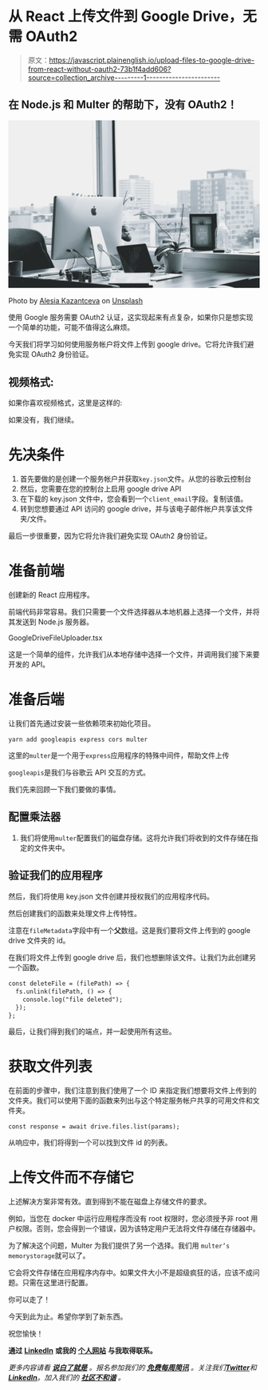 # 从 React 上传文件到 Google Drive，无需 OAuth2

> 原文：<https://javascript.plainenglish.io/upload-files-to-google-drive-from-react-without-oauth2-73b1f4add606?source=collection_archive---------1----------------------->

## 在 Node.js 和 Multer 的帮助下，没有 OAuth2！

![](img/4085646e118566eef20cc289a6a606ee.png)

Photo by [Alesia Kazantceva](https://unsplash.com/@alesiaskaz?utm_source=unsplash&utm_medium=referral&utm_content=creditCopyText) on [Unsplash](https://unsplash.com/s/photos/technology?utm_source=unsplash&utm_medium=referral&utm_content=creditCopyText)

使用 Google 服务需要 OAuth2 认证，这实现起来有点复杂，如果你只是想实现一个简单的功能，可能不值得这么麻烦。

今天我们将学习如何使用服务帐户将文件上传到 google drive。它将允许我们避免实现 OAuth2 身份验证。

## 视频格式:

如果你喜欢视频格式，这里是这样的:

如果没有，我们继续。

# 先决条件

1.  首先要做的是创建一个服务帐户并获取`key.json`文件。从您的谷歌云控制台
2.  然后，您需要在您的控制台上启用 google drive API
3.  在下载的 key.json 文件中，您会看到一个`client_email`字段。复制该值。
4.  转到您想要通过 API 访问的 google drive，并与该电子邮件帐户共享该文件夹/文件。

最后一步很重要，因为它将允许我们避免实现 OAuth2 身份验证。

# 准备前端

创建新的 React 应用程序。

前端代码非常容易。我们只需要一个文件选择器从本地机器上选择一个文件，并将其发送到 Node.js 服务器。

GoogleDriveFileUploader.tsx

这是一个简单的组件，允许我们从本地存储中选择一个文件，并调用我们接下来要开发的 API。

# 准备后端

让我们首先通过安装一些依赖项来初始化项目。

```
yarn add googleapis express cors multer
```

这里的`multer`是一个用于`express`应用程序的特殊中间件，帮助文件上传

`googleapis`是我们与谷歌云 API 交互的方式。

我们先来回顾一下我们要做的事情。

## 配置乘法器

1.  我们将使用`multer`配置我们的磁盘存储。这将允许我们将收到的文件存储在指定的文件夹中。

## 验证我们的应用程序

然后，我们将使用 key.json 文件创建并授权我们的应用程序代码。

然后创建我们的函数来处理文件上传特性。

注意在`fileMetadata`字段中有一个**父**数组。这是我们要将文件上传到的 google drive 文件夹的 id。

在我们将文件上传到 google drive 后，我们也想删除该文件。让我们为此创建另一个函数。

```
const deleteFile = (filePath) => {
  fs.unlink(filePath, () => {
    console.log("file deleted");
  });
};
```

最后，让我们得到我们的端点，并一起使用所有这些。

# 获取文件列表

在前面的步骤中，我们注意到我们使用了一个 ID 来指定我们想要将文件上传到的文件夹。我们可以使用下面的函数来列出与这个特定服务帐户共享的可用文件和文件夹。

```
const response = await drive.files.list(params);
```

从响应中，我们将得到一个可以找到文件 id 的列表。

# 上传文件而不存储它

上述解决方案非常有效。直到得到不能在磁盘上存储文件的要求。

例如，当您在 docker 中运行应用程序而没有 root 权限时，您必须授予非 root 用户权限。否则，您会得到一个错误，因为该特定用户无法将文件存储在存储器中。

为了解决这个问题，Multer 为我们提供了另一个选择。我们用 `multer’s` `memorystorage`就可以了。

它会将文件存储在应用程序内存中。如果文件大小不是超级疯狂的话，应该不成问题。只需在这里进行配置。

你可以走了！

今天到此为止。希望你学到了新东西。

祝您愉快！

**通过** [**LinkedIn**](https://www.linkedin.com/in/56faisal/) **或我的** [**个人网站**](https://www.mohammadfaisal.dev/) **与我取得联系。**

*更多内容请看* [***说白了就是***](https://plainenglish.io/) *。报名参加我们的* [***免费每周简讯***](http://newsletter.plainenglish.io/) *。关注我们*[***Twitter***](https://twitter.com/inPlainEngHQ)*和*[***LinkedIn***](https://www.linkedin.com/company/inplainenglish/)*。加入我们的* [***社区不和谐***](https://discord.gg/GtDtUAvyhW) *。*